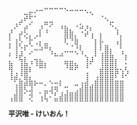 <pre>
⠀⠀⠀⣀⡤⠔⠒⠉⠉⠉⠉⠑⠒⠒⠒⠢⢄⠀⠀⠀⠀⠀⠀
⠀⠀⣠⠞⢋⠁⠀⣀⣀⠀⠀⠀⠀⠀⠀⠀⠀⠀⠈⠢⣀⠀⠀⠀
⢀⠜⠁⡴⠁⠀⡰⢉⠊⠀⠰⣦⡀⠐⠵⡰⡄⠀⠀⠀⠑⢄⠀⠀
⡎⠀⡞⢕⡄⡠⠇⠈⠀⠀⠀⣿⣿⡄⠈⠞⢰⠀⡆⠀⠀⠘⡄⠀
⡅⢸⡕⣀⢏⠠⡆⣤⠀⠀⠀⠣⢈⢿⡀⠀⠀⡇⡗⣀⠀⠰⡇⠀
⡁⢸⢨⠃⡠⠒⠚⠉⢣⡀⢀⠤⠤⢌⢣⠀⠀⡇⢃⣿⡆⠀⢡⠀
⡁⠘⢯⡆⢀⢤⣄⠀⠀⠉⠉⣀⣀⠀⠀⢱⣰⠁⢸⣿⣿⡄⠀⠇
⣿⠀⢸⣿⡌⠘⠿⠇⠀⠀⠀⠹⣿⡷⠀⠸⠁⠀⣸⣿⣿⣇⡀⡅
⢸⣰⠸⣿⡁⠀⠀⠀⠀⠀⠀⠀⠀⠀⠀⢰⠀⢀⣿⣿⣿⡟⢸⠜
⠈⢋⣷⣽⣷⡦⠤⡀⠢⠤⡆⠀⠀⣀⢠⣼⢀⣾⣿⣿⣿⣶⣶
⠀⢸⣿⡣⢼⠀⡀⣤⢼⡻⢀⢩⣀⣠⣾⣿⣿⣿⣿⣿⣿⣿⣿
⢠⣿⣿⠀⢝⠀⢰⢧⠂⣥⣾⣿⣿⣿⣿⣿⣿⣿⣿⣿⣿⣿⣿
</pre>
<b>平沢唯 - けいおん！</b>
